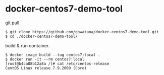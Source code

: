 # docker-centos7-demo-tool

git pull.

```
$ git clone https://github.com/gowatana/docker-centos7-demo-tool.git
$ cd ./docker-centos7-demo-tool/
```

build & run container.

```
$ docker image build --tag centos7:local .
$ docker run -it --rm centos7:local
[root@b4ca88b12a8a /]# cat /etc/centos-release
CentOS Linux release 7.9.2009 (Core)
```
